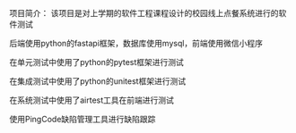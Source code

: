 项目简介：
该项目是对上学期的软件工程课程设计的校园线上点餐系统进行的软件测试

后端使用python的fastapi框架，数据库使用mysql，前端使用微信小程序

在单元测试中使用了python的pytest框架进行测试

在集成测试中使用了python的unitest框架进行测试

在系统测试中使用了airtest工具在前端进行测试

使用PingCode缺陷管理工具进行缺陷跟踪
